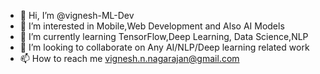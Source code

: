 - 👋 Hi, I’m @vignesh-ML-Dev
- 👀 I’m interested in Mobile,Web Development and Also AI Models
- 🌱 I’m currently learning TensorFlow,Deep Learning, Data Science,NLP
- 💞️ I’m looking to collaborate on Any AI/NLP/Deep learning related work
- 📫 How to reach me vignesh.n.nagarajan@gmail.com

<!---
vignesh-ML-Dev/vignesh-ML-Dev is a ✨ special ✨ repository because its `README.md` (this file) appears on your GitHub profile.
You can click the Preview link to take a look at your changes.
--->
